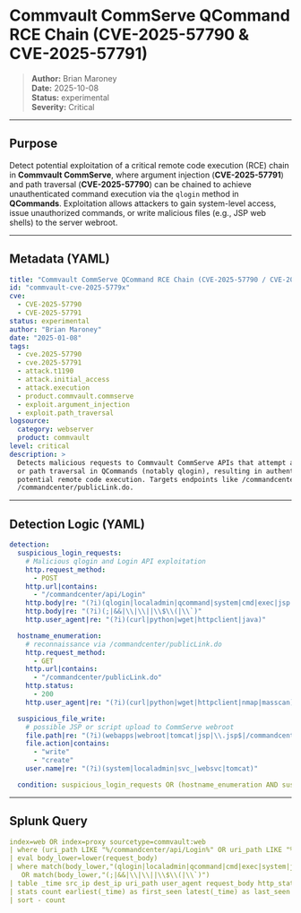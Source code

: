 # Commvault CommServe QCommand RCE Chain (CVE-2025-57790 & CVE-2025-57791)

> **Author:** Brian Maroney  
> **Date:** 2025-10-08  
> **Status:** experimental  
> **Severity:** Critical  

---

## Purpose
Detect potential exploitation of a critical remote code execution (RCE) chain in **Commvault CommServe**, where argument injection (**CVE-2025-57791**) and path traversal (**CVE-2025-57790**) can be chained to achieve unauthenticated command execution via the `qlogin` method in **QCommands**. Exploitation allows attackers to gain system-level access, issue unauthorized commands, or write malicious files (e.g., JSP web shells) to the server webroot.

---

## Metadata (YAML)
```yaml
title: "Commvault CommServe QCommand RCE Chain (CVE-2025-57790 / CVE-2025-57791)"
id: "commvault-cve-2025-5779x"
cve:
  - CVE-2025-57790
  - CVE-2025-57791
status: experimental
author: "Brian Maroney"
date: "2025-01-08"
tags:
  - cve.2025-57790
  - cve.2025-57791
  - attack.t1190
  - attack.initial_access
  - attack.execution
  - product.commvault.commserve
  - exploit.argument_injection
  - exploit.path_traversal
logsource:
  category: webserver
  product: commvault
level: critical
description: >
  Detects malicious requests to Commvault CommServe APIs that attempt argument injection
  or path traversal in QCommands (notably qlogin), resulting in authentication bypass and
  potential remote code execution. Targets endpoints like /commandcenter/api/Login or
  /commandcenter/publicLink.do.

```
---

## Detection Logic (YAML)
```yaml
detection:
  suspicious_login_requests:
    # Malicious qlogin and Login API exploitation
    http.request_method:
      - POST
    http.url|contains:
      - "/commandcenter/api/Login"
    http.body|re: "(?i)(qlogin|localadmin|qcommand|system|cmd|exec|jsp|/webroot)"
    http.body|re: "(?i)(;|&&|\\|\\||\\$\\(|\\`)"
    http.user_agent|re: "(?i)(curl|python|wget|httpclient|java)"

  hostname_enumeration:
    # reconnaissance via /commandcenter/publicLink.do
    http.request_method:
      - GET
    http.url|contains:
      - "/commandcenter/publicLink.do"
    http.status:
      - 200
    http.user_agent|re: "(?i)(curl|python|wget|httpclient|nmap|masscan)"

  suspicious_file_write:
    # possible JSP or script upload to CommServe webroot
    file.path|re: "(?i)(webapps|webroot|tomcat|jsp|\\.jsp$|/commandcenter/)"
    file.action|contains:
      - "write"
      - "create"
    user.name|re: "(?i)(system|localadmin|svc_|websvc|tomcat)"

  condition: suspicious_login_requests OR (hostname_enumeration AND suspicious_file_write)

```
---

## Splunk Query
```yaml
index=web OR index=proxy sourcetype=commvault:web
| where (uri_path LIKE "%/commandcenter/api/Login%" OR uri_path LIKE "%/commandcenter/publicLink.do%")
| eval body_lower=lower(request_body)
| where match(body_lower,"(qlogin|localadmin|qcommand|cmd|exec|system|jsp|/webroot)")
   OR match(body_lower,"(;|&&|\\|\\||\\$\\(|\\`)")
| table _time src_ip dest_ip uri_path user_agent request_body http_status
| stats count earliest(_time) as first_seen latest(_time) as last_seen values(user_agent) as user_agents by src_ip dest_ip uri_path
| sort - count
